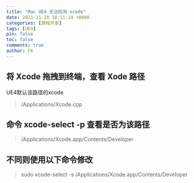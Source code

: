 ```yaml
---
title: "Mac UE4 无法检测 xcode"
date: 2021-11-28 18:11:24 +0800
categories: [游戏开发]
tags: [UE4]
pin: false
toc: false
comments: true
author: CK
---
```


## 将 Xcode 拖拽到终端，查看 Xode 路径
UE4默认该路径的xcode
>  /Applications/Xcode.cpp

## 命令 xcode-select -p  查看是否为该路径
> /Applications/Xcode.app/Contents/Developer   

## 不同则使用以下命令修改
>sudo xcode-select -s /Applications/Xcode.app/Contents/Developer